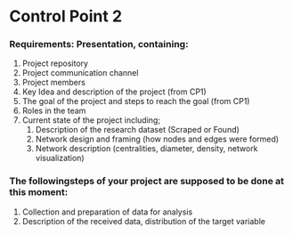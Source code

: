 # Control Point 2
### Requirements: Presentation, containing:
1. Project repository
2. Project communication channel
3. Project members
4. Key Idea and description of the project (from CP1)
5. The goal of the project and steps to reach the goal (from CP1)
6. Roles in the team
7. Current state of the project including;
	1. Description of the research dataset (Scraped or Found)
	2. Network design and framing (how nodes and edges were formed)
	3. Network description (centralities, diameter, density, network visualization)

### The followingsteps of your project are supposed to be done at this moment:
1. Collection and preparation of data for analysis                                                                       
2. Description of the received data, distribution of the target variable


